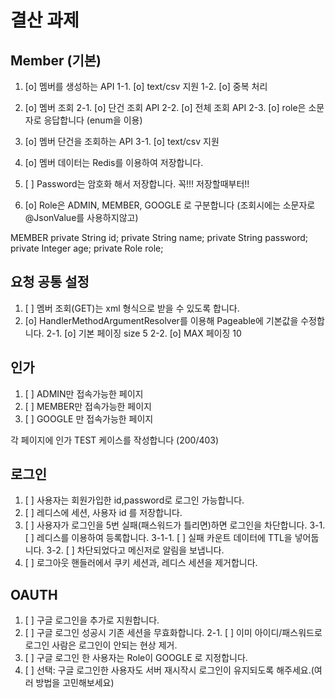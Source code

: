 # 결산 과제
## Member (기본)


1. [o] 멤버를 생성하는 API
    1-1. [o] text/csv 지원
    1-2. [o] 중복 처리

2. [o] 멤버 조회
    2-1. [o] 단건 조회 API
    2-2. [o] 전체 조회 API
    2-3. [o] role은 소문자로 응답합니다 (enum을 이용)

3. [o] 멤버 단건을 조회하는 API
    3-1. [o] text/csv 지원
4. [o] 멤버 데이터는 Redis를 이용하여 저장합니다.
5. [ ] Password는 암호화 해서 저장합니다. 꼭!!! 저장할때부터!!
6. [o] Role은 ADMIN, MEMBER, GOOGLE 로 구분합니다 (조회시에는 소문자로 @JsonValue를 사용하지않고)

MEMBER
private String id;
private String name;
private String password;
private Integer age;
private Role role;

## 요청 공통 설정
1. [ ] 멤버 조회(GET)는 xml 형식으로 받을 수 있도록 합니다.
2. [o] HandlerMethodArgumentResolver를 이용해 Pageable에 기본값을 수정합니다.
    2-1. [o] 기본 페이징 size 5
    2-2. [o] MAX 페이징 10

## 인가
1. [ ] ADMIN만 접속가능한 페이지
2. [ ] MEMBER만 접속가능한 페이지
3. [ ] GOOGLE 만 접속가능한 페이지

각 페이지에 인가 TEST 케이스를 작성합니다 (200/403)

## 로그인
1. [ ] 사용자는 회원가입한 id,password로 로그인 가능합니다.
2. [ ] 레디스에 세션, 사용자 id 를 저장합니다.
3. [ ] 사용자가 로그인을 5번 실패(패스워드가 틀리면)하면 로그인을 차단합니다.
    3-1. [ ] 레디스를 이용하여 등록합니다.
        3-1-1. [ ] 실패 카운트 데이터에 TTL을 넣어둡니다.
    3-2. [ ] 차단되었다고 메신저로 알림을 보냅니다.
4. [ ] 로그아웃 핸들러에서 쿠키 세션과, 레디스 세션을 제거합니다.

## OAUTH
1. [ ] 구글 로그인을 추가로 지원합니다.
2. [ ] 구글 로그인 성공시 기존 세션을 무효화합니다.
    2-1. [ ] 이미 아이디/패스워드로 로그인 사람은 로그인이 안되는 현상 제거.
3. [ ] 구글 로그인 한 사용자는 Role이 GOOGLE 로 지정합니다. 
4. [ ] 선택: 구글 로그인한 사용자도 서버 재시작시 로그인이 유지되도록 해주세요.(여러 방법을 고민해보세요)